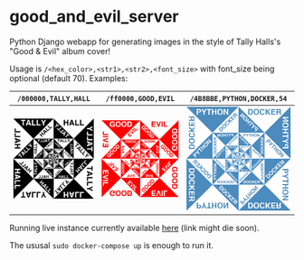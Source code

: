 
# good_and_evil_server

Python Django webapp for generating images in the style of Tally Halls's "Good & Evil" album cover!

Usage is `/<hex_color>,<str1>,<str2>,<font_size>` with font_size being optional (default 70). Examples:

| `/000000,TALLY,HALL`            | `/ff0000,GOOD,EVIL`            | `/4B8BBE,PYTHON,DOCKER,54`            |
| ------------------------------- | ------------------------------ | ------------------------------------- |
| ![](demo_000000,TALLY,HALL.png) | ![](demo_ff0000,GOOD,EVIL.png) | ![](demo_4B8BBE,PYTHON,DOCKER,54.png) |

Running live instance currently available [here](http://167.172.140.13:8000/000000,GOOD,EVIL) (link might die soon).

The ususal `sudo docker-compose up` is enough to run it.
